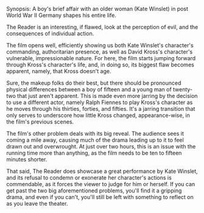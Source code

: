 Synopsis: A boy's brief affair with an older woman (Kate Winslet) in post World War II Germany shapes his entire life.

The Reader is an interesting, if flawed, look at the perception of evil, and the consequences of individual action. 

The film opens well, efficiently showing us both Kate Winslet's character's commanding, authoritarian presence, as well as David Kross's character's vulnerable, impressionable nature. For here, the film starts jumping forward through Kross's character's life, and, in doing so, its biggest flaw becomes apparent, namely, that Kross doesn't age. 

Sure, the makeup folks do their best, but there should be pronounced physical differences between a boy of fifteen and a young man of twenty-two that just aren't apparent. This is made even more jarring by the decision to use a different actor, namely Ralph Fiennes to play Kross's character as he moves through his thirties, forties, and fifties. It's a jarring transition that only serves to underscore how little Kross changed, appearance-wise, in the film's previous scenes.

The film's other problem deals with its big reveal. The audience sees it coming a mile away, causing much of the drama leading up to it to feel drawn out and overwrought. At just over two hours, this is an issue with the running time more than anything, as the film needs to be ten to fifteen minutes shorter.

That said, The Reader does showcase a great performance by Kate Winslet, and its refusal to condemn or exonerate her character's actions is commendable, as it forces the viewer to judge for him or herself. If you can get past the two big aforementioned problems, you'll find it a gripping drama, and even if you can't, you'll still be left with something to reflect on as you leave the theater. 
